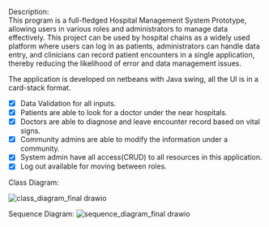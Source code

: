 Description: </br>
This program is a full-fledged Hospital Management System Prototype, allowing users in various roles and administrators to manage data effectively. This project can be used by hospital chains as a widely used platform where users can log in as patients, administrators can handle data entry, and clinicians can record patient encounters in a single application, thereby reducing the likelihood of error and data management issues.

The application is developed on netbeans with Java swing, all the UI is in a card-stack format.

- [x] Data Validation for all inputs.
- [x] Patients are able to look for a doctor under the near hospitals. 
- [x] Doctors are able to diagnose and leave encounter record based on vital signs.
- [x] Community admins are able to modify the information under a community.
- [x] System admin have all access(CRUD) to all resources in this application.
- [x] Log out available for moving between roles.

Class Diagram:

![class_diagram_final drawio](https://user-images.githubusercontent.com/61845403/199132359-da0fcfbf-5707-457c-b35a-4d299d1708da.png)

Sequence Diagram:
![sequence_diagram_final drawio](https://user-images.githubusercontent.com/61845403/199132427-b1aa73a0-4745-4658-a3d3-1638bef5af76.png)
